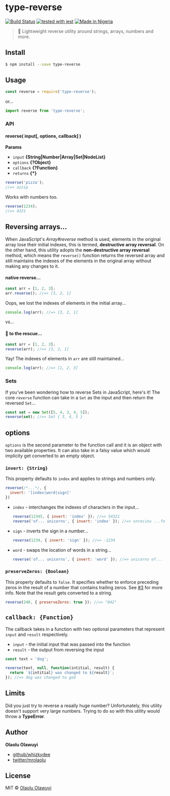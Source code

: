 # type-reverse

[![Build Status](https://api.travis-ci.com/whizkydee/type-reverse.svg?token=zXdJsUqADmau83i9KNqF&branch=master)](https://travis-ci.org/whizkydee/type-reverse) [![tested with jest](https://img.shields.io/badge/tested_with-jest-99424f.svg)](https://github.com/facebook/jest) [![Made in Nigeria](https://img.shields.io/badge/made%20in-nigeria-008751.svg)](https://github.com/acekyd/made-in-nigeria)

> 🦄 Lightweight reverse utility around strings, arrays, numbers and more.

## Install

```sh
$ npm install --save type-reverse
```

## Usage

```js
const reverse = require('type-reverse');
```

or...

```js
import reverse from 'type-reverse';
```

### API

#### reverse( input[, options, callback] )

**Params**

- `input` **{String|Number|Array|Set|NodeList}**
- `options` **{?Object}**
- `callback` **{?Function}**
- `returns` **{\*}**

```js
reverse('pizza');
//=> azzip
```

Works with numbers too.

```js
reverse(1234);
//=> 4321
```

## Reversing arrays...

When JavaScript's _Array#reverse_ method is used, elements in the original array lose their initial indexes, this is termed, **destructive array reversal**. On the other hand, this utility adopts the **non-destructive array reversal** method, which means the `reverse()` function returns the reversed array and still maintains the indexes of the elements in the original array without making any changes to it.

#### native reverse...

```js
const arr = [1, 2, 3];
arr.reverse(); //=> [3, 2, 1]
```

Oops, we lost the indexes of elements in the initial array...

```js
console.log(arr); //=> [3, 2, 1]
```

vs...

#### 🦄 to the rescue...

```js
const arr = [1, 2, 3];
reverse(arr); //=> [3, 2, 1]
```

Yay! The indexes of elements in `arr` are still maintained...

```js
console.log(arr); //=> [1, 2, 3]
```

### Sets

If you've been wondering how to reverse Sets in JavaScript, here's it! The core `reverse` function can take in a `Set` as the input and then return the reversed `Set`...

```js
const set = new Set([5, 4, 3, 4, 5]);
reverse(set); //=> Set { 3, 4, 5 }
```

## options

`options` is the second parameter to the function call and it is an object with two available properties. It can also take in a falsy value which would implicity get converted to an empty object.

### `invert: {String}`

This property defaults to `index` and applies to strings and numbers only.

```js
reverse(/*...*/, {
  invert: '[index|word|sign]'
})
```

- `index` - interchanges the indexes of characters in the input...

  ```js
  reverse(12345, { invert: 'index' }); //=> 54321
  reverse('of... unicorns', { invert: 'index' }); //=> snrocinu ...fo
  ```

- `sign` - inverts the sign in a number...

  ```js
  reverse(1234, { invert: 'sign' }); //=> -1234
  ```

- `word` - swaps the location of words in a string...
  ```js
  reverse('of... unicorns', { invert: 'word' }); //=> unicorns of...
  ```

### `preserveZeros: {Boolean}`

This property defaults to `false`. It specifies whether to enforce preceding zeros in the result of a number that contains trailing zeros. See [#3](https://github.com/whizkydee/type-reverse/issues/4) for more info. Note that the result gets converted to a string.

```js
reverse(240, { preserveZeros: true }); //=> "042"
```

## `callback: {Function}`

The callback takes in a function with two optional parameters that represent `input` and `result` respectively.

- `input` - the initial input that was passed into the function
- `result` - the output from reversing the input

```js
const text = 'dog';

reverse(text, null, function(intitial, result) {
  return `${intitial} was changed to ${result}`;
}); //=> dog was changed to god
```

## Limits

Did you just try to reverse a reaally huge number? Unfortunately, this utility doesn't support very large numbers. Trying to do so with this utility would throw a **TypeError**.

## Author

**Olaolu Olawuyi**

- [github/whizkydee](https://github.com/whizkydee)
- [twitter/mrolaolu](https://twitter.com/mrolaolu)

## License

MIT © [Olaolu Olawuyi](https://olaolu.me)
